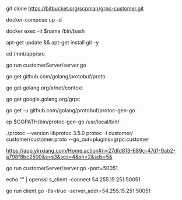 git clone https://bitbucket.org/scpman/grpc-customer.git

docker-compose up -d

docker exec -it $name /bin/bash

apt-get update && apt-get install git -y

cd /mnt/app/src

go run customerServer/server.go 


go get github.com/golang/protobuf/proto

go get golang.org/x/net/context

go get google.golang.org/grpc

go get -u github.com/golang/protobuf/protoc-gen-go

cp $GOPATH/bin/protoc-gen-go /usr/local/bin/

./protoc --version
libprotoc 3.5.0
protoc -I customer/ customer/customer.proto --go_out=plugins=grpc:customer

https://app.yinxiang.com/Home.action#n=27dfd813-689c-47d1-9ab2-a798f8bc2500&s=s3&ses=4&sh=2&sds=5&

go run customerServer/server.go -port=50051


echo "" | openssl s_client  -connect 54.255.15.251:50051


go run client.go -tls=true -server_addr=54.255.15.251:50051




